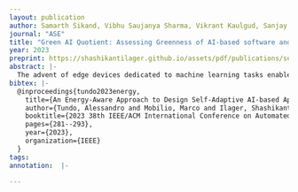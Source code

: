 ```yaml
---
layout: publication
author: Samarth Sikand, Vibhu Saujanya Sharma, Vikrant Kaulgud, Sanjay Podder
journal: "ASE"
title: "Green AI Quotient: Assessing Greenness of AI-based software and the way forward"
year: 2023
preprint: https://shashikantilager.github.io/assets/pdf/publications/selfadaptive_ASE_23.pdf
abstract: |-
  The advent of edge devices dedicated to machine learning tasks enabled the execution of AI-based applications that efficiently process and classify the data acquired by the resource-constrained devices populating the Internet of Things. The proliferation of such applications (e.g., critical monitoring in smart cities) demands new strategies to make these systems also sustainable from an energetic point of view. In this paper, we present an energy-aware approach for the design and deployment of self-adaptive AI-based applications that can balance application objectives (e.g., accuracy in object detection and frames processing rate) with energy consumption. We address the problem of determining the set of configurations that can be used to self-adapt the system with a meta-heuristic search procedure that only needs a small number of empirical samples. The final set of configurations are selected using weighted gray relational analysis, and mapped to the operation modes of the self-adaptive application. We validate our approach on an AI-based application for pedestrian detection. Results show that our self-adaptive application can outperform non-adaptive baseline configurations by saving up to 81% of energy while loosing only between 2% and 6 % in accuracy.
bibtex: |-
  @inproceedings{tundo2023energy,
    title={An Energy-Aware Approach to Design Self-Adaptive AI-based Applications on the Edge},
    author={Tundo, Alessandro and Mobilio, Marco and Ilager, Shashikant and Brandi{\'c}, Ivona and Bartocci, Ezio and Mariani, Leonardo},
    booktitle={2023 38th IEEE/ACM International Conference on Automated Software Engineering (ASE)},
    pages={281--293},
    year={2023},
    organization={IEEE}
  }
tags:
annotation:  |-

---
```

